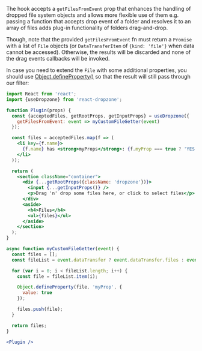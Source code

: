 The hook accepts a `getFilesFromEvent` prop that enhances the handling of dropped file system objects and allows more flexible use of them e.g. passing a function that accepts drop event of a folder and resolves it to an array of files adds plug-in functionality of folders drag-and-drop.

Though, note that the provided `getFilesFromEvent` fn must return a `Promise` with a list of `File` objects (or `DataTransferItem` of `{kind: 'file'}` when data cannot be accessed).
Otherwise, the results will be discarded and none of the drag events callbacks will be invoked.

In case you need to extend the `File` with some additional properties, you should use [Object.defineProperty()](https://developer.mozilla.org/en-US/docs/Web/JavaScript/Reference/Global_Objects/Object/defineProperty) so that the result will still pass through our filter:

```jsx harmony
import React from 'react';
import {useDropzone} from 'react-dropzone';

function Plugin(props) {
  const {acceptedFiles, getRootProps, getInputProps} = useDropzone({
    getFilesFromEvent: event => myCustomFileGetter(event)
  });

  const files = acceptedFiles.map(f => (
    <li key={f.name}>
      {f.name} has <strong>myProps</strong>: {f.myProp === true ? 'YES' : ''}
    </li>
  ));

  return (
    <section className="container">
      <div {...getRootProps({className: 'dropzone'})}>
        <input {...getInputProps()} />
        <p>Drag 'n' drop some files here, or click to select files</p>
      </div>
      <aside>
        <h4>Files</h4>
        <ul>{files}</ul>
      </aside>
    </section>
  );
}

async function myCustomFileGetter(event) {
  const files = [];
  const fileList = event.dataTransfer ? event.dataTransfer.files : event.target.files;

  for (var i = 0; i < fileList.length; i++) {
    const file = fileList.item(i);

    Object.defineProperty(file, 'myProp', {
      value: true
    });

    files.push(file);
  }

  return files;
}

<Plugin />
```
